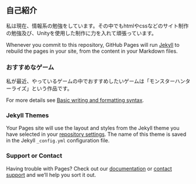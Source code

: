 ## 自己紹介

私は現在、情報系の勉強をしています。その中でもhtmlやcssなどのサイト制作の勉強及び、Unityを使用した制作に力を入れて頑張っています。

Whenever you commit to this repository, GitHub Pages will run [Jekyll](https://jekyllrb.com/) to rebuild the pages in your site, from the content in your Markdown files.

### おすすめなゲーム

私が最近、やっているゲームの中でおすすめしたいゲームは「モンスターハンターライズ」という作品です。



For more details see [Basic writing and formatting syntax](https://docs.github.com/en/github/writing-on-github/getting-started-with-writing-and-formatting-on-github/basic-writing-and-formatting-syntax).

### Jekyll Themes

Your Pages site will use the layout and styles from the Jekyll theme you have selected in your [repository settings](https://github.com/Ginwan12/api-practice/settings/pages). The name of this theme is saved in the Jekyll `_config.yml` configuration file.

### Support or Contact

Having trouble with Pages? Check out our [documentation](https://docs.github.com/categories/github-pages-basics/) or [contact support](https://support.github.com/contact) and we’ll help you sort it out.
